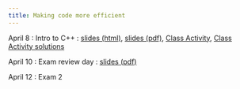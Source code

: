 ```yaml
---
title: Making code more efficient
---
```


April 8
: Intro to C++
  : [slides (html)](https://sta279-s24.github.io/slides/lecture_26.html), [slides (pdf)](https://sta279-s24.github.io/slides/lecture_26.pdf), [Class Activity](https://sta279-s24.github.io/class_activities/ca_lecture_26.html), [Class Activity solutions](https://sta279-s24.github.io/class_activities/ca_lecture_26_solutions.html)
    
April 10
: Exam review day
  : [slides (pdf)](https://sta279-s24.github.io/slides/exam_2_review_notes.pdf)

April 12
: Exam 2